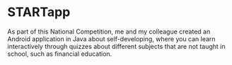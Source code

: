 # STARTapp
As part of this National Competition, me and my colleague created an Android application in Java
about self-developing, where you can learn interactively through quizzes about different subjects
that are not taught in school, such as financial education.

